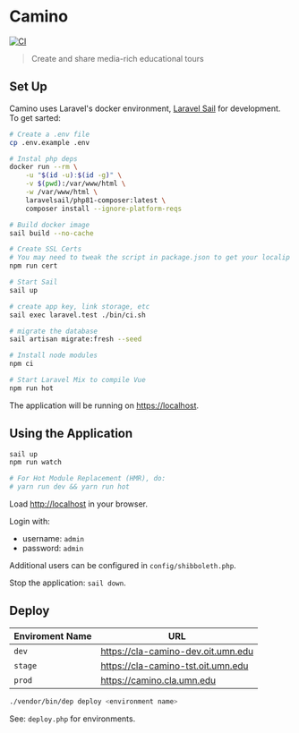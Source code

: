 # Camino

[![CI](https://github.com/UMN-LATIS/Camino/actions/workflows/ci.yml/badge.svg)](https://github.com/UMN-LATIS/Camino/actions/workflows/ci.yml)

> Create and share media-rich educational tours

## Set Up

Camino uses Laravel's docker environment, [Laravel Sail](https://laravel.com/docs/8.x/sail) for development. To get sarted:

```sh
# Create a .env file
cp .env.example .env

# Instal php deps
docker run --rm \
    -u "$(id -u):$(id -g)" \
    -v $(pwd):/var/www/html \
    -w /var/www/html \
    laravelsail/php81-composer:latest \
    composer install --ignore-platform-reqs

# Build docker image
sail build --no-cache

# Create SSL Certs
# You may need to tweak the script in package.json to get your localip address
npm run cert

# Start Sail
sail up

# create app key, link storage, etc
sail exec laravel.test ./bin/ci.sh

# migrate the database
sail artisan migrate:fresh --seed

# Install node modules
npm ci

# Start Laravel Mix to compile Vue
npm run hot

```

The application will be running on <https://localhost>.

## Using the Application

```sh
sail up
npm run watch

# For Hot Module Replacement (HMR), do:
# yarn run dev && yarn run hot
```

Load <http://localhost> in your browser.

Login with:

- username: `admin`
- password: `admin`

Additional users can be configured in `config/shibboleth.php`.

Stop the application: `sail down`.

## Deploy

| Enviroment Name | URL                                  |
| --------------- | ------------------------------------ |
| `dev`           | <https://cla-camino-dev.oit.umn.edu> |
| `stage`         | <https://cla-camino-tst.oit.umn.edu> |
| `prod`          | <https://camino.cla.umn.edu>         |

```sh
./vendor/bin/dep deploy <environment name>
```

See: `deploy.php` for environments.
